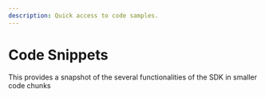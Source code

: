 ```yaml
---
description: Quick access to code samples.
---
```


# Code Snippets

This provides a snapshot of the several functionalities of the SDK in smaller code chunks
